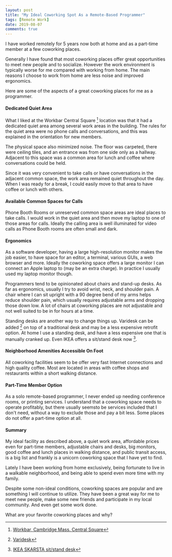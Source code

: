 ```yaml
---
layout: post
title: "My Ideal Coworking Spot As a Remote-Based Programmer"
tags: [Remote Work]
date: 2019-08-07
comments: true
---
```


I have worked remotely for 5 years now both at home and as a part-time member at a few coworking places.

Generally I have found that most coworking places offer great opportunities to meet new people and to socialize. However the work environment is typically worse for me compared with working from home. The main reasons I choose to work from home are less noise and improved ergonomics.

Here are some of the aspects of a great coworking places for me as a programmer.


#### Dedicated Quiet Area

What I liked at the Workbar Central Square [^1] location was that it had a dedicated quiet area among several work areas in the building. The rules for the quiet area were no phone calls and conversations, and this was explained in the orientation for new members.

The physical space also minimized noise. The floor was carpeted, there were ceiling tiles, and an entrance was from one side only as a hallway. Adjacent to this space was a common area for lunch and coffee where conversations could be held.

Since it was very convenient to take calls or have conversations in the adjacent common space, the work area remained quiet throughout the day. When I was ready for a break, I could easily move to that area to have coffee or lunch with others.


#### Available Common Spaces for Calls

Phone Booth Rooms or unreserved common space areas are ideal places to take calls. I would work in the quiet area and then move my laptop to one of those areas for calls. Ideally the calling area is well illuminated for video calls as Phone Booth rooms are often small and dark.


#### Ergonomics

As a software developer, having a large high-resolution monitor makes the job easier, to have space for an editor, a terminal, various GUIs, a web browser and more. Ideally the coworking space offers a large monitor I can connect an Apple laptop to (may be an extra charge). In practice I usually used my laptop monitor though.

Programmers tend to be opinionated about chairs and stand-up desks. As far as ergonomics, usually I try to avoid wrist, neck, and shoulder pain. A chair where I can sit upright with a 90 degree bend of my arms helps reduce shoulder pain, which usually requires adjustable arms and dropping those down low. A lot of chairs at coworking places are not adjustable and not well suited to be in for hours at a time.

Standing desks are another way to change things up. Varidesk can be added [^vari] on top of a traditional desk and may be a less expensive retrofit option. At home I use a standing desk, and have a less expensive one that is manually cranked up. Even IKEA offers a sit/stand desk now [^ikea].


#### Neighborhood Amenities Accessible On Foot

All coworking facilities seem to be offer very fast Internet connections and high quality coffee. Most are located in areas with coffee shops and restaurants within a short walking distance.


#### Part-Time Member Option

As a solo remote-based programmer, I never ended up needing conference rooms, or printing services. I understand that a coworking space needs to operate profitably, but there usually seemsto be services included that I don't need, without a way to exclude those and pay a bit less. Some places do not offer a part-time option at all.


#### Summary

My ideal facility as described above, a quiet work area, affordable prices even for part-time members, adjustable chairs and desks, big monitors, good coffee and lunch places in walking distance, and public transit access, is a big list and frankly is a unicorn coworking space that I have yet to find.

Lately I have been working from home exclusively, being fortunate to live in a walkable neighborhood, and being able to spend even more time with my family.

Despite some non-ideal conditions, coworking spaces are popular and are something I will continue to utilize. They have been a great way for me to meet new people, make some new friends and participate in my local community. And even get some work done.

What are your favorite coworking places and why?


[^1]: [Workbar, Cambridge Mass. Central Square](https://www.workbar.com/location/cambridge/)
[^vari]: [Varidesk](https://www.varidesk.com)
[^ikea]: [IKEA SKARSTA sit/stand desk](https://www.ikea.com/us/en/catalog/products/S49084965/)
